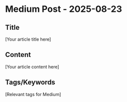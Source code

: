 # Medium Post - 2025-08-23

## Title
[Your article title here]

## Content
[Your article content here]

## Tags/Keywords
[Relevant tags for Medium]
